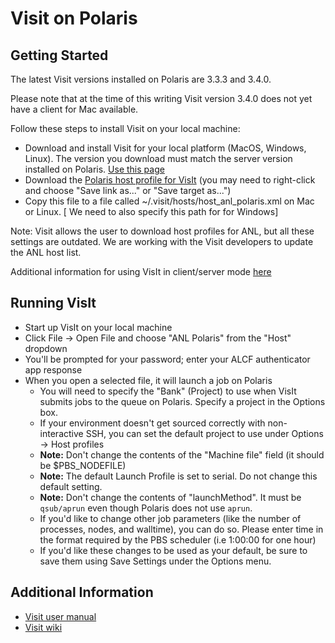# Visit on Polaris

## Getting Started

The latest Visit versions installed on Polaris are 3.3.3 and 3.4.0.

Please note that at the time of this writing Visit version 3.4.0 does not yet have a client for Mac available. 


Follow these steps to install Visit on your local machine:

  
  - Download and install Visit for your local platform (MacOS, Windows, Linux). The version you download must match the server version installed on Polaris. [Use this page](https://visit-dav.github.io/visit-website/releases-as-tables/)
  - Download the [Polaris host profile for VisIt](scripts/host_anl_polaris.xml) (you may need to right-click and choose "Save link as..." or "Save target as...")
  - Copy this file to a file called ~/.visit/hosts/host_anl_polaris.xml on Mac or Linux. [ We need to also specify this path for for Windows]

Note: Visit allows the user to download host profiles for ANL, but all these settings are outdated. We are working with the Visit developers to update the ANL host list.

Additional information for using VisIt in client/server mode [here](https://visit-sphinx-github-user-manual.readthedocs.io/en/v3.4.0/using_visit/ClientServer/index.html)



## Running VisIt 
  - Start up VisIt on your local machine 
  - Click File -> Open File and choose "ANL Polaris" from the "Host" dropdown
  - You'll be prompted for your password; enter your ALCF authenticator app response
  - When you open a selected file, it will launch a job on Polaris
    - You will need to specify the "Bank" (Project) to use when VisIt submits jobs to the queue on Polaris. Specify a project in the Options box.
    - If your environment doesn't get sourced correctly with non-interactive SSH, you can set the default project to use under Options -> Host profiles
    - **Note:** Don't change the contents of the "Machine file" field (it should be $PBS_NODEFILE)
    - **Note:** The default Launch Profile is set to serial.  Do not change this default setting.
    - **Note:** Don't change the contents of "launchMethod". It must be `qsub/aprun` even though Polaris does not use `aprun`.
    - If you'd like to change other job parameters (like the number of processes, nodes, and walltime), you can do so. Please enter time in the format required by the PBS scheduler (i.e 1:00:00 for one hour)
    - If you'd like these changes to be used as your default, be sure to save them using Save Settings under the Options menu.

## Additional Information
- [Visit user manual](https://visit-sphinx-github-user-manual.readthedocs.io/en/v3.4.0/index.html)
- [Visit wiki](http://www.visitusers.org)

